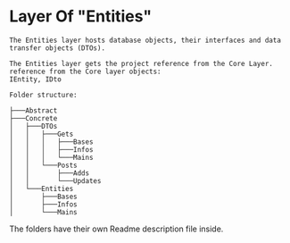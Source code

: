 # Layer Of "Entities"

    The Entities layer hosts database objects, their interfaces and data transfer objects (DTOs).

    The Entities layer gets the project reference from the Core Layer.
    reference from the Core layer objects: 
    IEntity, IDto


```
Folder structure: 

├───Abstract
├───Concrete
│   ├───DTOs
│   │   ├───Gets
│   │   │   ├───Bases
│   │   │   ├───Infos
│   │   │   └───Mains
│   │   └───Posts
│   │       ├───Adds
│   │       └───Updates
│   └───Entities
│       ├───Bases
│       ├───Infos
│       └───Mains

```

The folders have their own Readme description file inside.

<!-- First write date: 03:45 22.08.2022 -->
<!-- Update date: Null -->
